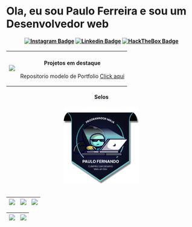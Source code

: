 # Ola, eu sou Paulo Ferreira e sou um Desenvolvedor web

<h4 align="center">

[![Instagram Badge](https://img.shields.io/badge/Instagram-E4405F?style=for-the-badge&logo=instagram&logoColor=white)](https://www.instagram.com/paulo_fernando000/)
[![Linkedin Badge](https://img.shields.io/badge/-Linkedin-blue?style=for-the-badge&logo=Linkedin&logoColor=white&link=https://github.com/PauloTIgit)](https://www.linkedin.com/in/pauloferreiradev/)
[![HackTheBox Badge](https://img.shields.io/badge/Portifolio-52f7fa?style=for-the-badge&logo=Hack%20The%20Box&logoColor=3d0ef0)](https://paulodevelop.com.br/)

</h4>

<table border="0" cellspacing="0" cellpadding="0" align="center">
  <tr>
    <td style="border: 0";>
      <img width="400" src="https://cdna.artstation.com/p/assets/images/images/053/755/244/large/nazib-hamdan-ngoding.jpg?1662976950" />
    </td>
    <td style="border: 0";>
      <h4 align="center">Projetos em destaque</h4>
      <p>
        Repositorio modelo de Portfolio <a href="https://github.com/PauloTIgit/Portfolio">Click aqui<a>
      </p>
    </td>
  </tr>
</table>

<div align="center">
  <h4>Selos</h4>
  <img width="200" src="./img/selo.png" />
</div>
<br>

| ![](http://github-profile-summary-cards.vercel.app/api/cards/stats?username=PauloTIgit&theme=algolia) | ![](http://github-profile-summary-cards.vercel.app/api/cards/repos-per-language?username=PauloTIgit&hide=Html&theme=algolia) | ![](http://github-profile-summary-cards.vercel.app/api/cards/most-commit-language?username=PauloTIgit&theme=algolia) |
| :-: | :-: | :-: |

| ![](http://github-profile-summary-cards.vercel.app/api/cards/profile-details?username=PauloTIgit&theme=algolia) | ![](http://github-profile-summary-cards.vercel.app/api/cards/productive-time?username=PauloTIgit&theme=algolia&utcOffset=8) |
| :-: | :-: |


